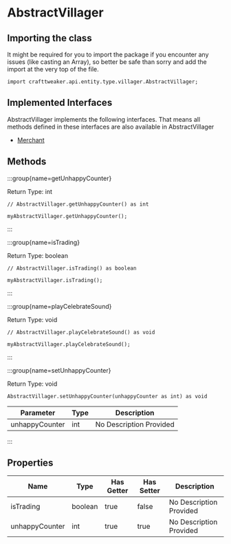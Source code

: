 # AbstractVillager

## Importing the class

It might be required for you to import the package if you encounter any issues (like casting an Array), so better be safe than sorry and add the import at the very top of the file.
```zenscript
import crafttweaker.api.entity.type.villager.AbstractVillager;
```


## Implemented Interfaces
AbstractVillager implements the following interfaces. That means all methods defined in these interfaces are also available in AbstractVillager

- [Merchant](/vanilla/api/entity/type/villager/Merchant)

## Methods

:::group{name=getUnhappyCounter}

Return Type: int

```zenscript
// AbstractVillager.getUnhappyCounter() as int

myAbstractVillager.getUnhappyCounter();
```

:::

:::group{name=isTrading}

Return Type: boolean

```zenscript
// AbstractVillager.isTrading() as boolean

myAbstractVillager.isTrading();
```

:::

:::group{name=playCelebrateSound}

Return Type: void

```zenscript
// AbstractVillager.playCelebrateSound() as void

myAbstractVillager.playCelebrateSound();
```

:::

:::group{name=setUnhappyCounter}

Return Type: void

```zenscript
AbstractVillager.setUnhappyCounter(unhappyCounter as int) as void
```

| Parameter | Type | Description |
|-----------|------|-------------|
| unhappyCounter | int | No Description Provided |


:::


## Properties

| Name | Type | Has Getter | Has Setter | Description |
|------|------|------------|------------|-------------|
| isTrading | boolean | true | false | No Description Provided |
| unhappyCounter | int | true | true | No Description Provided |

